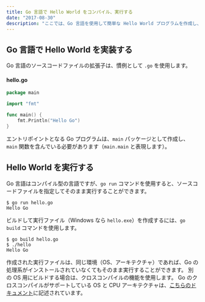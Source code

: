 ```yaml
---
title: Go 言語で Hello World をコンパイル、実行する
date: "2017-08-30"
description: "ここでは、Go 言語を使用して簡単な Hello World プログラムを作成し、コンパイル、実行してみます。"
---
```


Go 言語で Hello World を実装する
----

Go 言語のソースコードファイルの拡張子は、慣例として `.go` を使用します。

#### hello.go

~~~ go
package main

import "fmt"

func main() {
	fmt.Println("Hello Go")
}
~~~

エントリポイントとなる Go プログラムは、`main` パッケージとして作成し、`main` 関数を含んでいる必要があります（`main.main` と表現します）。


Hello World を実行する
----

Go 言語はコンパイル型の言語ですが、`go run` コマンドを使用すると、ソースコードファイルを指定してそのまま実行することができます。

~~~
$ go run hello.go
Hello Go
~~~

ビルドして実行ファイル（Windows なら `hello.exe`）を作成するには、`go build` コマンドを使用します。

~~~
$ go build hello.go
$ ./hello
Hello Go
~~~

作成された実行ファイルは、同じ環境（OS、アーキテクチャ）であれば、Go の処理系がインストールされていなくてもそのまま実行することができます。
別の OS 用にビルドする場合は、クロスコンパイルの機能を使用します。
Go のクロスコンパイルがサポートしている OS と CPU アーキテクチャは、[こちらのドキュメント](https://golang.org/doc/install/source#environment)に記述されています。

